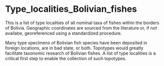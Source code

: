 # Type_localities_Bolivian_fishes
This is a list of type localities of all nominal taxa of fishes within the borders of Bolivia. Geographic coordinates are sourced from the literature or, if not availabe, georeferenced using a standardized procedure.

Many type specimens of Bolivian fish species have been deposited in foreign locations, are in bad state, or both. Topotypes would greatly facilitate taxonomic research of Bolivian fishes. A list of type localities is a critical first step to enable the collection of such topotypes.
